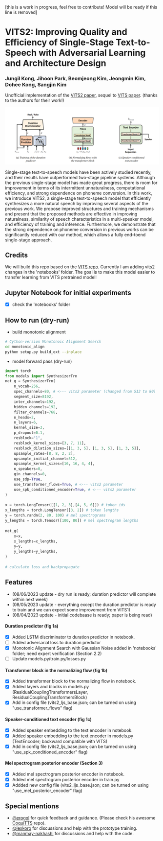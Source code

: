 [this is a work in progress, feel free to contribute! Model will be ready if this line is removed]

# VITS2: Improving Quality and Efficiency of Single-Stage Text-to-Speech with Adversarial Learning and Architecture Design
### Jungil Kong, Jihoon Park, Beomjeong Kim, Jeongmin Kim, Dohee Kong, Sangjin Kim 
Unofficial implementation of the [VITS2 paper](https://arxiv.org/abs/2307.16430), sequel to [VITS paper](https://arxiv.org/abs/2106.06103). (thanks to the authors for their work!)

![Alt text](image.png)

Single-stage text-to-speech models have been actively studied recently, and their results have outperformed two-stage pipeline systems. Although the previous single-stage model has made great progress, there is room for improvement in terms of its intermittent unnaturalness, computational efficiency, and strong dependence on phoneme conversion. In this work, we introduce VITS2, a single-stage text-to-speech model that efficiently synthesizes a more natural speech by improving several aspects of the previous work. We propose improved structures and training mechanisms and present that the proposed methods are effective in improving naturalness, similarity of speech characteristics in a multi-speaker model, and efficiency of training and inference. Furthermore, we demonstrate that the strong dependence on phoneme conversion in previous works can be significantly reduced with our method, which allows a fully end-toend single-stage approach.

## Credits
We will build this repo based on the [VITS repo](https://github.com/jaywalnut310/vits). Currently I am adding vits2 changes in the 'notebooks' folder. The goal is to make this model easier to transfer learning from VITS pretrained model!

## Jupyter Notebook for initial experiments
- [x] check the 'notebooks' folder

## How to run (dry-run)

- build monotonic alignment 
```sh
# Cython-version Monotonoic Alignment Search
cd monotonic_align
python setup.py build_ext --inplace
```
- model forward pass (dry-run)
```python
import torch
from models import SynthesizerTrn
net_g = SynthesizerTrn(
    n_vocab=256,
    spec_channels=80, # <--- vits2 parameter (changed from 513 to 80)
    segment_size=8192,
    inter_channels=192,
    hidden_channels=192,
    filter_channels=768,
    n_heads=2,
    n_layers=6,
    kernel_size=3,
    p_dropout=0.1,
    resblock="1", 
    resblock_kernel_sizes=[3, 7, 11],
    resblock_dilation_sizes=[[1, 3, 5], [1, 3, 5], [1, 3, 5]],
    upsample_rates=[8, 8, 2, 2],
    upsample_initial_channel=512,
    upsample_kernel_sizes=[16, 16, 4, 4],
    n_speakers=0,
    gin_channels=0,
    use_sdp=True, 
    use_transformer_flows=True, # <--- vits2 parameter
    use_spk_conditioned_encoder=True, # <--- vits2 parameter
)

x = torch.LongTensor([[1, 2, 3],[4, 5, 6]]) # token ids
x_lengths = torch.LongTensor([3, 2]) # token lengths
y = torch.randn(2, 80, 100) # mel spectrograms
y_lengths = torch.Tensor([100, 80]) # mel spectrogram lengths

net_g(
    x=x,
    x_lengths=x_lengths,
    y=y,
    y_lengths=y_lengths,
)

# calculate loss and backpropagate
```

## Features
- (08/06/2023 update - dry run is ready; duration predictor will complete within next week)
- (08/05/2023 update - everything except the duration predictor is ready to train and we can expect some improvement from VITS1)
- (08/04/2023 update - initial codebaase is ready; paper is being read)
#### Duration predictor (fig 1a)
- [x] Added LSTM discriminator to duration predictor in notebook.
- [ ] Added adversarial loss to duration predictor
- [x] Monotonic Alignment Search with Gaussian Noise added in 'notebooks' folder; need expert verification (Section 2.2)
- [ ] Update models.py/train.py/losses.py
#### Transformer block in the normalizing flow (fig 1b)
- [x] Added transformer block to the normalizing flow in notebook.
- [x] Added layers and blocks in models.py (ResidualCouplingTransformersLayer, ResidualCouplingTransformersBlock)
- [x] Add in config file (vits2_ljs_base.json; can be turned on using "use_transformer_flows" flag)
#### Speaker-conditioned text encoder (fig 1c)
- [x] Added speaker embedding to the text encoder in notebook.
- [x] Added speaker embedding to the text encoder in models.py (TextEncoder; backward compatible with VITS)
- [x] Add in config file (vits2_ljs_base.json; can be turned on using "use_spk_conditioned_encoder" flag)
#### Mel spectrogram posterior encoder (Section 3)
- [x] Added mel spectrogram posterior encoder in notebook.
- [x] Added mel spectrogram posterior encoder in train.py 
- [x] Addded new config file (vits2_ljs_base.json; can be turned on using "use_mel_posterior_encoder" flag)

## Special mentions
- [@erogol](https://github.com/erogol) for quick feedback and guidance. (Please check his awesome [CoquiTTS](https://github.com/coqui-ai/TTS) repo).
- [@lexkoro](https://github.com/lexkoro) for discussions and help with the prototype training.
- [@manmay-nakhashi](https://github.com/manmay-nakhashi) for discussions and help with the code.
